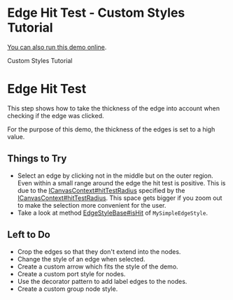 <!--
 //////////////////////////////////////////////////////////////////////////////
 // @license
 // This file is part of yFiles for HTML 2.5.0.3.
 // Use is subject to license terms.
 //
 // Copyright (c) 2000-2023 by yWorks GmbH, Vor dem Kreuzberg 28,
 // 72070 Tuebingen, Germany. All rights reserved.
 //
 //////////////////////////////////////////////////////////////////////////////
-->
# Edge Hit Test - Custom Styles Tutorial

[You can also run this demo online](https://live.yworks.com/demos/02-tutorial-custom-styles/17-edge-hit-test/index.html).

Custom Styles Tutorial

# Edge Hit Test

This step shows how to take the thickness of the edge into account when checking if the edge was clicked.

For the purpose of this demo, the thickness of the edges is set to a high value.

## Things to Try

- Select an edge by clicking not in the middle but on the outer region. Even within a small range around the edge the hit test is positive. This is due to the [ICanvasContext#hitTestRadius](https://docs.yworks.com/yfileshtml/#/api/ICanvasContext#hitTestRadius) specified by the [ICanvasContext#hitTestRadius](https://docs.yworks.com/yfileshtml/#/api/ICanvasContext#hitTestRadius). This space gets bigger if you zoom out to make the selection more convenient for the user.
- Take a look at method [EdgeStyleBase#isHit](https://docs.yworks.com/yfileshtml/#/api/EdgeStyleBase#isHit) of `MySimpleEdgeStyle`.

## Left to Do

- Crop the edges so that they don't extend into the nodes.
- Change the style of an edge when selected.
- Create a custom arrow which fits the style of the demo.
- Create a custom port style for nodes.
- Use the decorator pattern to add label edges to the nodes.
- Create a custom group node style.
